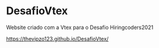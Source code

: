 # DesafioVtex
Website criado com a Vtex para o Desafio Hiringcoders2021

https://thevipzo123.github.io/DesafioVtex/
